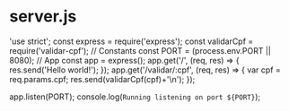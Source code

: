 # server.js
'use strict';
const express = require('express');
const validarCpf = require('validar-cpf');
// Constants
const PORT = (process.env.PORT || 8080);
// App
const app = express();
app.get('/', (req, res) => {
 res.send('Hello world!');
});
app.get('/validar/:cpf', (req, res) => {
 var cpf = req.params.cpf;
 res.send(validarCpf(cpf)+'\n');
});

app.listen(PORT);
console.log(`Running listening on port ${PORT}`);
